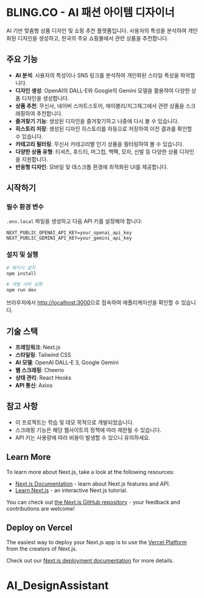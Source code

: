 # BLING.CO - AI 패션 아이템 디자이너

AI 기반 맞춤형 상품 디자인 및 쇼핑 추천 플랫폼입니다. 사용자의 특성을 분석하여 개인화된 디자인을 생성하고, 한국의 주요 쇼핑몰에서 관련 상품을 추천합니다.

## 주요 기능

- **AI 분석**: 사용자의 특성이나 SNS 링크를 분석하여 개인화된 스타일 특성을 파악합니다.
- **디자인 생성**: OpenAI의 DALL-E와 Google의 Gemini 모델을 활용하여 다양한 상품 디자인을 생성합니다.
- **상품 추천**: 무신사, 네이버 스마트스토어, 에이블리/지그재그에서 관련 상품을 스크래핑하여 추천합니다.
- **즐겨찾기 기능**: 생성된 디자인을 즐겨찾기하고 나중에 다시 볼 수 있습니다.
- **히스토리 저장**: 생성된 디자인 히스토리를 자동으로 저장하여 이전 결과를 확인할 수 있습니다.
- **카테고리 필터링**: 무신사 카테고리별 인기 상품을 필터링하여 볼 수 있습니다.
- **다양한 상품 유형**: 티셔츠, 후드티, 머그컵, 백팩, 모자, 신발 등 다양한 상품 디자인을 지원합니다.
- **반응형 디자인**: 모바일 및 데스크톱 환경에 최적화된 UI를 제공합니다.

## 시작하기

### 필수 환경 변수

`.env.local` 파일을 생성하고 다음 API 키를 설정해야 합니다:

```
NEXT_PUBLIC_OPENAI_API_KEY=your_openai_api_key
NEXT_PUBLIC_GEMINI_API_KEY=your_gemini_api_key
```

### 설치 및 실행

```bash
# 패키지 설치
npm install

# 개발 서버 실행
npm run dev
```

브라우저에서 [http://localhost:3000](http://localhost:3000)으로 접속하여 애플리케이션을 확인할 수 있습니다.

## 기술 스택

- **프레임워크**: Next.js
- **스타일링**: Tailwind CSS
- **AI 모델**: OpenAI DALL-E 3, Google Gemini
- **웹 스크래핑**: Cheerio
- **상태 관리**: React Hooks
- **API 통신**: Axios

## 참고 사항

- 이 프로젝트는 학습 및 데모 목적으로 개발되었습니다.
- 스크래핑 기능은 해당 웹사이트의 정책에 따라 제한될 수 있습니다.
- API 키는 사용량에 따라 비용이 발생할 수 있으니 유의하세요.

## Learn More

To learn more about Next.js, take a look at the following resources:

- [Next.js Documentation](https://nextjs.org/docs) - learn about Next.js features and API.
- [Learn Next.js](https://nextjs.org/learn) - an interactive Next.js tutorial.

You can check out [the Next.js GitHub repository](https://github.com/vercel/next.js) - your feedback and contributions are welcome!

## Deploy on Vercel

The easiest way to deploy your Next.js app is to use the [Vercel Platform](https://vercel.com/new?utm_medium=default-template&filter=next.js&utm_source=create-next-app&utm_campaign=create-next-app-readme) from the creators of Next.js.

Check out our [Next.js deployment documentation](https://nextjs.org/docs/app/building-your-application/deploying) for more details.
# AI_DesignAssistant
